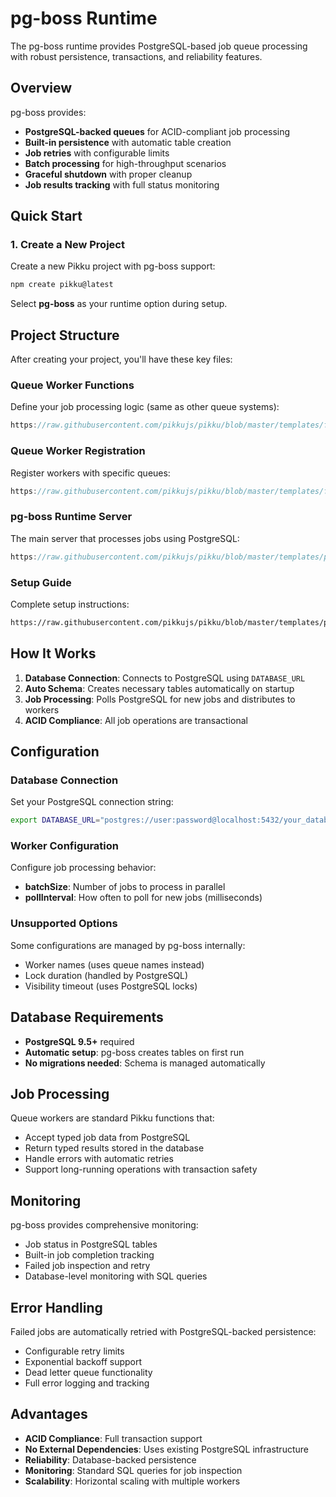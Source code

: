 # pg-boss Runtime

The pg-boss runtime provides PostgreSQL-based job queue processing with robust persistence, transactions, and reliability features.

## Overview

pg-boss provides:
- **PostgreSQL-backed queues** for ACID-compliant job processing
- **Built-in persistence** with automatic table creation
- **Job retries** with configurable limits
- **Batch processing** for high-throughput scenarios
- **Graceful shutdown** with proper cleanup
- **Job results tracking** with full status monitoring

## Quick Start

### 1. Create a New Project

Create a new Pikku project with pg-boss support:

```bash
npm create pikku@latest
```

Select **pg-boss** as your runtime option during setup.

## Project Structure

After creating your project, you'll have these key files:

### Queue Worker Functions

Define your job processing logic (same as other queue systems):

```typescript reference title="queue-worker.functions.ts"
https://raw.githubusercontent.com/pikkujs/pikku/blob/master/templates/functions/src/queue-worker.functions.ts
```

### Queue Worker Registration

Register workers with specific queues:

```typescript reference title="queue-worker.routes.ts"
https://raw.githubusercontent.com/pikkujs/pikku/blob/master/templates/functions/src/queue-worker.routes.ts
```

### pg-boss Runtime Server

The main server that processes jobs using PostgreSQL:

```typescript reference title="start.ts"
https://raw.githubusercontent.com/pikkujs/pikku/blob/master/templates/pg-boss/src/start.ts
```

### Setup Guide

Complete setup instructions:

```markdown reference title="README.md"
https://raw.githubusercontent.com/pikkujs/pikku/blob/master/templates/pg-boss/README.md
```

## How It Works

1. **Database Connection**: Connects to PostgreSQL using `DATABASE_URL`
2. **Auto Schema**: Creates necessary tables automatically on startup
3. **Job Processing**: Polls PostgreSQL for new jobs and distributes to workers
4. **ACID Compliance**: All job operations are transactional

## Configuration

### Database Connection

Set your PostgreSQL connection string:

```bash
export DATABASE_URL="postgres://user:password@localhost:5432/your_database"
```

### Worker Configuration

Configure job processing behavior:
- **batchSize**: Number of jobs to process in parallel
- **pollInterval**: How often to poll for new jobs (milliseconds)

### Unsupported Options

Some configurations are managed by pg-boss internally:
- Worker names (uses queue names instead)
- Lock duration (handled by PostgreSQL)
- Visibility timeout (uses PostgreSQL locks)

## Database Requirements

- **PostgreSQL 9.5+** required
- **Automatic setup**: pg-boss creates tables on first run
- **No migrations needed**: Schema is managed automatically

## Job Processing

Queue workers are standard Pikku functions that:
- Accept typed job data from PostgreSQL
- Return typed results stored in the database
- Handle errors with automatic retries
- Support long-running operations with transaction safety

## Monitoring

pg-boss provides comprehensive monitoring:
- Job status in PostgreSQL tables
- Built-in job completion tracking
- Failed job inspection and retry
- Database-level monitoring with SQL queries

## Error Handling

Failed jobs are automatically retried with PostgreSQL-backed persistence:
- Configurable retry limits
- Exponential backoff support
- Dead letter queue functionality
- Full error logging and tracking

## Advantages

- **ACID Compliance**: Full transaction support
- **No External Dependencies**: Uses existing PostgreSQL infrastructure
- **Reliability**: Database-backed persistence
- **Monitoring**: Standard SQL queries for job inspection
- **Scalability**: Horizontal scaling with multiple workers